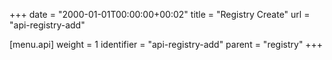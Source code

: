 +++
date = "2000-01-01T00:00:00+00:02"
title = "Registry Create"
url = "api-registry-add"

[menu.api]
  weight = 1
  identifier = "api-registry-add"
  parent = "registry"
+++
